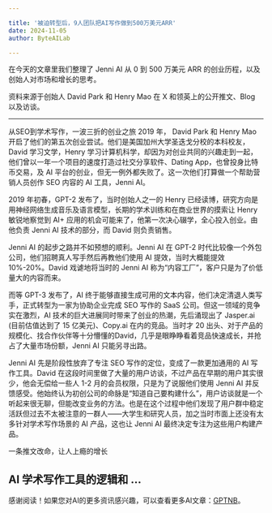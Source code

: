 ```yaml
---

title: '被迫转型后，9人团队把AI写作做到500万美元ARR'
date: 2024-11-05
author: ByteAILab

---
```


在今天的文章里我们整理了 Jenni AI 从 0 到 500 万美元 ARR 的创业历程，以及创始人对市场和增长的思考。

资料来源于创始人 David Park 和 Henry Mao 在 X 和领英上的公开推文、Blog 以及访谈。

---


从SEO到学术写作，一波三折的创业之旅 2019 年， David Park 和 Henry Mao 开启了他们的第五次创业尝试。他们是美国加州大学圣迭戈分校的本科校友，David 学习文学，Henry 学习计算机科学，却因为对创业共同的兴趣走到一起，他们曾以一年一个项目的速度打造过社交分享软件、Dating App，也曾投身比特币交易，及 AI 平台的创业，但无一例外都失败了。这一次他们打算做一个帮助营销人员创作 SEO 内容的 AI 工具，Jenni AI。

2019 年初春，GPT-2 发布了，当时创始人之一的 Henry 已经读博，研究方向是用神经网络生成音乐及语言模型，长期的学术训练和在商业世界的摸索让 Henry 敏锐地察觉到 AI+ 应用的机会可能来了，他第一次决心辍学，全心投入创业。由他负责 Jenni AI 技术的部分，而 David 则负责销售。

Jenni AI 的起步之路并不如预想的顺利。Jenni AI 在 GPT-2 时代比较像一个外包公司，他们招聘真人写手然后再教他们使用 AI 提效，当时大概能提效 10%-20%。David 戏谑地将当时的 Jenni AI 称为“内容工厂”，客户只是为了价低量大的内容而来。

而等 GPT-3 发布了，AI 终于能够直接生成可用的文本内容，他们决定清退人类写手，正式转型为一家为协助企业完成 SEO 写作的 SaaS 公司。但这一领域的竞争实在激烈，AI 技术的巨大进展同时带来了创业的热潮，先后涌现出了 Jasper.ai (目前估值达到了 15 亿美元)、Copy.ai 在内的竞品。当时才 20 出头、对于产品的规模化、找合作伙伴等十分懵懂的David，几乎是眼睁睁看着竞品快速成长，并抢占了大量市场份额，Jenni AI 只能另寻出路。

Jenni AI 先是阶段性放弃了专注 SEO 写作的定位，变成了一款更加通用的 AI 写作工具。David 在这段时间里做了大量的用户访谈，不过产品在早期的用户其实很少，他会无偿给一些人 1-2 月的会员权限，只是为了说服他们使用 Jenni AI 并反馈感受。他始终认为初创公司的命脉是“知道自己要构建什么”，用户访谈就是一个听起来很无聊，但能改变业务的方法。也是在这个过程中他们发现了用户群中稳定活跃但过去不太被注意的一群人——大学生和研究人员，加之当时市面上还没有太多针对学术写作场景的 AI 产品，这也让 Jenni AI 最终决定专注为这些用户构建产品。

一条推文改命，让人上瘾的增长

AI 学术写作工具的逻辑和 ...
---
感谢阅读！如果您对AI的更多资讯感兴趣，可以查看更多AI文章：[GPTNB](https://gptnb.com)。